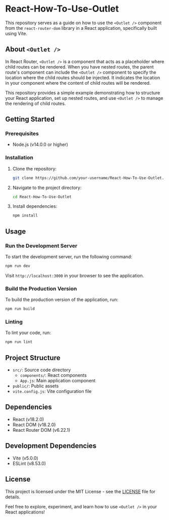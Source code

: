 # React-How-To-Use-Outlet

This repository serves as a guide on how to use the `<Outlet />` component from the `react-router-dom` library in a React application, specifically built using Vite.

## About `<Outlet />`

In React Router, `<Outlet />` is a component that acts as a placeholder where child routes can be rendered. When you have nested routes, the parent route's component can include the `<Outlet />` component to specify the location where the child routes should be injected. It indicates the location in your component where the content of child routes will be rendered.

This repository provides a simple example demonstrating how to structure your React application, set up nested routes, and use `<Outlet />` to manage the rendering of child routes.

## Getting Started

### Prerequisites

- Node.js (v14.0.0 or higher)

### Installation

1. Clone the repository:
   ```bash
   git clone https://github.com/your-username/React-How-To-Use-Outlet.git
   ```
2. Navigate to the project directory:
   ```bash
   cd React-How-To-Use-Outlet
   ```
3. Install dependencies:
   ```bash
   npm install
   ```

## Usage

### Run the Development Server

To start the development server, run the following command:

```bash
npm run dev
```

Visit `http://localhost:3000` in your browser to see the application.

### Build the Production Version

To build the production version of the application, run:

```bash
npm run build
```

### Linting

To lint your code, run:

```bash
npm run lint
```

## Project Structure

- `src/`: Source code directory
  - `components/`: React components
  - `App.js`: Main application component
- `public/`: Public assets
- `vite.config.js`: Vite configuration file

## Dependencies

- React (v18.2.0)
- React DOM (v18.2.0)
- React Router DOM (v6.22.1)

## Development Dependencies

- Vite (v5.0.0)
- ESLint (v8.53.0)

## License

This project is licensed under the MIT License - see the [LICENSE](LICENSE) file for details.

Feel free to explore, experiment, and learn how to use `<Outlet />` in your React applications!
